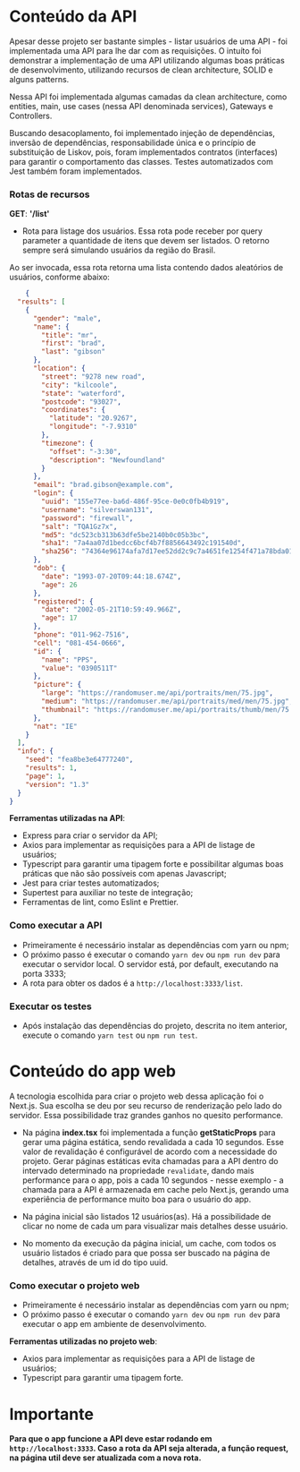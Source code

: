 # Conteúdo da API

Apesar desse projeto ser bastante simples - listar usuários de uma API - foi implementada uma API para lhe dar com as requisições. O intuíto foi demonstrar a implementação de uma API utilizando algumas boas práticas de desenvolvimento, utilizando recursos de clean architecture, SOLID e alguns patterns.

Nessa API foi implementada algumas camadas da clean architecture, como entities, main, use cases (nessa API denominada services), Gateways e Controllers.

Buscando desacoplamento, foi implementado injeção de dependências, inversão de dependências, responsabilidade única e o princípio de substituição de Liskov, pois, foram implementados contratos (interfaces) para garantir o comportamento das classes. Testes automatizados com Jest também foram implementados.

### Rotas de recursos

**GET**: **'/list'**
- Rota para listage dos usuários. Essa rota pode receber por query parameter a quantidade de itens que devem ser listados. O retorno sempre será simulando usuários da região do Brasil.

Ao ser invocada, essa rota retorna uma lista contendo dados aleatórios de usuários, conforme abaixo:
```json
    {
  "results": [
    {
      "gender": "male",
      "name": {
        "title": "mr",
        "first": "brad",
        "last": "gibson"
      },
      "location": {
        "street": "9278 new road",
        "city": "kilcoole",
        "state": "waterford",
        "postcode": "93027",
        "coordinates": {
          "latitude": "20.9267",
          "longitude": "-7.9310"
        },
        "timezone": {
          "offset": "-3:30",
          "description": "Newfoundland"
        }
      },
      "email": "brad.gibson@example.com",
      "login": {
        "uuid": "155e77ee-ba6d-486f-95ce-0e0c0fb4b919",
        "username": "silverswan131",
        "password": "firewall",
        "salt": "TQA1Gz7x",
        "md5": "dc523cb313b63dfe5be2140b0c05b3bc",
        "sha1": "7a4aa07d1bedcc6bcf4b7f8856643492c191540d",
        "sha256": "74364e96174afa7d17ee52dd2c9c7a4651fe1254f471a78bda0190135dcd3480"
      },
      "dob": {
        "date": "1993-07-20T09:44:18.674Z",
        "age": 26
      },
      "registered": {
        "date": "2002-05-21T10:59:49.966Z",
        "age": 17
      },
      "phone": "011-962-7516",
      "cell": "081-454-0666",
      "id": {
        "name": "PPS",
        "value": "0390511T"
      },
      "picture": {
        "large": "https://randomuser.me/api/portraits/men/75.jpg",
        "medium": "https://randomuser.me/api/portraits/med/men/75.jpg",
        "thumbnail": "https://randomuser.me/api/portraits/thumb/men/75.jpg"
      },
      "nat": "IE"
    }
  ],
  "info": {
    "seed": "fea8be3e64777240",
    "results": 1,
    "page": 1,
    "version": "1.3"
  }
}
```

**Ferramentas utilizadas na API**:

- Express para criar o servidor da API;
- Axios para implementar as requisições para a API de listage de usuários;
- Typescript para garantir uma tipagem forte e possibilitar algumas boas práticas que não são possíveis com apenas Javascript;
- Jest para criar testes automatizados;
- Supertest para auxiliar no teste de integração;
- Ferramentas de lint, como Eslint e Prettier.

### Como executar a API

* Primeiramente é necessário instalar as dependências com yarn ou npm;
* O próximo passo é executar o comando ```yarn dev``` ou ```npm run dev``` para executar o servidor local. O servidor está, por default, executando na porta 3333;
* A rota para obter os dados é a ```http://localhost:3333/list```.

### Executar os testes

* Após instalação das dependências do projeto, descrita no item anterior, execute o comando ```yarn test``` ou ```npm run test```.


# Conteúdo do app web

A tecnologia escolhida para criar o projeto web dessa aplicação foi o Next.js. Sua escolha se deu por seu recurso de renderização pelo lado do servidor. Essa possibilidade traz grandes ganhos no quesito performance.

- Na página **index.tsx** foi implementada a função **getStaticProps** para gerar uma página estática, sendo revalidada a cada 10 segundos. Esse valor de revalidação é configurável de acordo com a necessidade do projeto. Gerar páginas estáticas evita chamadas para a API dentro do intervado determinado na propriedade ```revalidate```, dando mais performance para o app, pois a cada 10 segundos - nesse exemplo - a chamada para a API é armazenada em cache pelo Next.js, gerando uma experiência de performance muito boa para o usuário do app.

- Na página inicial são listados 12 usuários(as). Há a possibilidade de clicar no nome de cada um para visualizar mais detalhes desse usuário.

- No momento da execução da página inicial, um cache, com todos os usuário listados é criado para que possa ser buscado na página de detalhes, através de um id do tipo uuid.

### Como executar o projeto web

* Primeiramente é necessário instalar as dependências com yarn ou npm;
* O próximo passo é executar o comando ```yarn dev``` ou ```npm run dev``` para executar o app em ambiente de desenvolvimento.

**Ferramentas utilizadas no projeto web**:

- Axios para implementar as requisições para a API de listage de usuários;
- Typescript para garantir uma tipagem forte.


# Importante

**Para que o app funcione a API deve estar rodando em ```http://localhost:3333```. Caso a rota da API seja alterada, a função request, na página util deve ser atualizada com a nova rota.**
